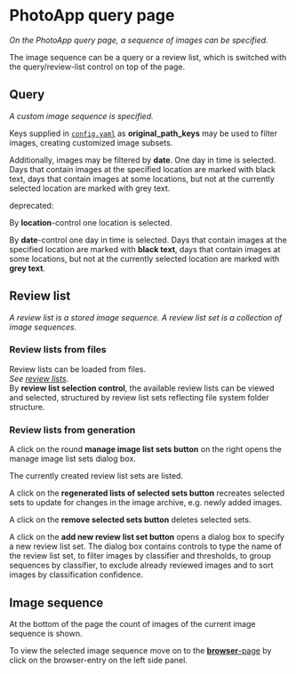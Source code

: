 # PhotoApp query page

*On the PhotoApp query page, a sequence of images can be specified.*

The image sequence can be a query or a review list, which is switched with the query/review-list control on top of the page.

## Query

*A custom image sequence is specified.*

Keys supplied in [`config.yaml`](config_photodb.md) as **original_path_keys** may be used to filter images, creating customized image subsets.

Additionally, images may be filtered by **date**. One day in time is selected. Days that contain images at the specified location are marked with black text, days that contain images at some locations, but not at the currently selected location are marked with grey text.


deprecated:

By **location**-control one location is selected.

By **date**-control one day in time is selected. Days that contain images at the specified location are marked with **black text**, days that contain images at some locations, but not at the currently selected location are marked with **grey text**.

## Review list

*A review list is a stored image sequence. A review list set is a collection of image sequences.*

### Review lists from files

Review lists can be loaded from files.  
*See [review lists](review_lists.md)*.  
By **review list selection control**, the available review lists can be viewed and selected, structured by review list sets reflecting file system folder structure.

### Review lists from generation

A click on the round **manage image list sets button** on the right opens the manage image list sets dialog box.

The currently created review list sets are listed.

A click on the **regenerated lists of selected sets button** recreates selected sets to update for changes in the image archive, e.g. newly added images.

A click on the **remove selected sets button** deletes selected sets.

A click on the **add new review list set button** opens a dialog box to specify a new review list set. The dialog box contains controls to type the name of the review list set, to filter images by classifier and thresholds, to group sequences by classifier, to exclude already reviewed images and to sort images by classification confidence.


## Image sequence

At the bottom of the page the count of images of the current image sequence is shown.

To view the selected image sequence move on to the [**browser**-page](photo_app_browser.md) by click on the browser-entry on the left side panel.
